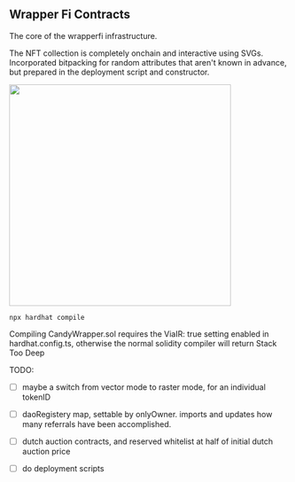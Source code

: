 ## Wrapper Fi Contracts

The core of the wrapperfi infrastructure.

The NFT collection is completely onchain and interactive using SVGs. Incorporated bitpacking for random attributes that aren't known in advance, but prepared in the deployment script and constructor.

<img width="400" height="400" src="https://raw.githubusercontent.com/Wrapper-Fi/wrapperfi-contracts/a7c56a4ba92d583fa5d7f0d9b13f6a6ae9e409e1/contracts/CandyWrapper-basevectors.svg">

`npx hardhat compile`

Compiling CandyWrapper.sol requires the ViaIR: true setting enabled in hardhat.config.ts, otherwise the normal solidity compiler will return Stack Too Deep

TODO:

- [ ] maybe a switch from vector mode to raster mode, for an individual tokenID

- [ ] daoRegistery map, settable by onlyOwner. imports and updates how many referrals have been accomplished.

- [ ] dutch auction contracts, and reserved whitelist at half of initial dutch auction price

- [ ] do deployment scripts